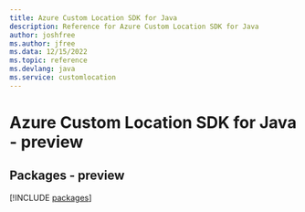 ```yaml
---
title: Azure Custom Location SDK for Java
description: Reference for Azure Custom Location SDK for Java
author: joshfree
ms.author: jfree
ms.data: 12/15/2022
ms.topic: reference
ms.devlang: java
ms.service: customlocation
---
```

# Azure Custom Location SDK for Java - preview
## Packages - preview
[!INCLUDE [packages](custom-location-index.md)]
